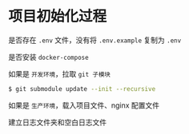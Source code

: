 # 项目初始化过程

是否存在 `.env` 文件，没有将 `.env.example` 复制为 `.env`

是否安装 `docker-compose`

如果是 `开发环境`，拉取 `git 子模块`

```bash
$ git submodule update --init --recursive
```

如果是 `生产环境`，载入项目文件、nginx 配置文件

建立日志文件夹和空白日志文件
